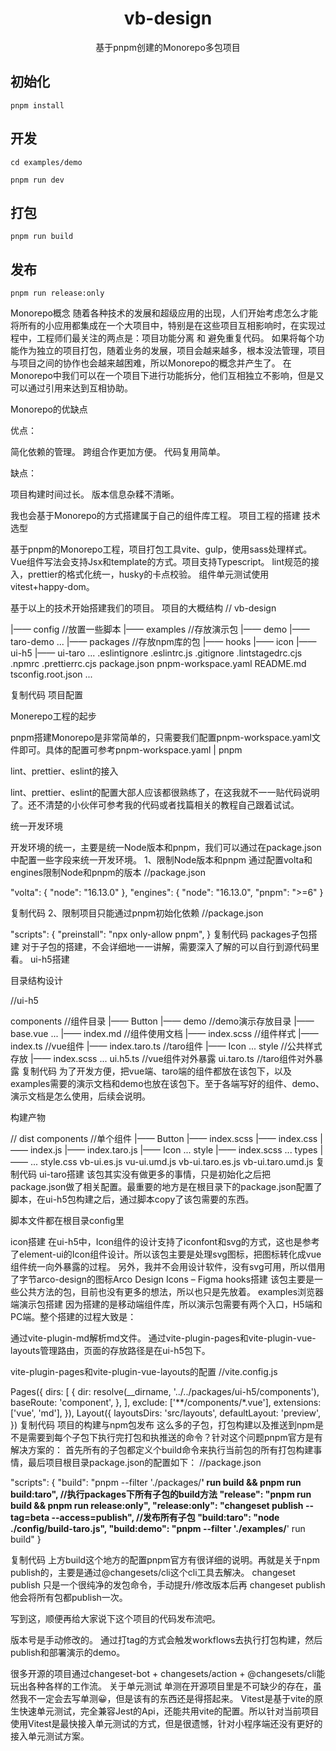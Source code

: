 <div align="center">
<h1>vb-design</h1>
<p>基于pnpm创建的Monorepo多包项目</p>
</div>

## 初始化
```
pnpm install
```

## 开发

```
cd examples/demo

pnpm run dev
```

## 打包
```
pnpm run build
```

## 发布
```
pnpm run release:only
```


Monorepo概念
随着各种技术的发展和超级应用的出现，人们开始考虑怎么才能将所有的小应用都集成在一个大项目中，特别是在这些项目互相影响时，在实现过程中，工程师们最关注的两点是：项目功能分离 和 避免重复代码。
如果将每个功能作为独立的项目打包，随着业务的发展，项目会越来越多，根本没法管理，项目与项目之间的协作也会越来越困难，所以Monorepo的概念并产生了。
在Monorepo中我们可以在一个项目下进行功能拆分，他们互相独立不影响，但是又可以通过引用来达到互相协助。


Monorepo的优缺点


优点：

简化依赖的管理。
跨组合作更加方便。
代码复用简单。

缺点：

项目构建时间过长。
版本信息杂糅不清晰。

我也会基于Monorepo的方式搭建属于自己的组件库工程。
项目工程的搭建
技术选型

基于pnpm的Monorepo工程，项目打包工具vite、gulp，使用sass处理样式。
Vue组件写法会支持Jsx和template的方式。项目支持Typescript。
lint规范的接入，prettier的格式化统一，husky的卡点校验。
组件单元测试使用vitest+happy-dom。

基于以上的技术开始搭建我们的项目。
项目的大概结构
// vb-design

|—— config        //放置一些脚本
|—— examples      //存放演示包
    |—— demo
    |—— taro-demo 
    ...
|—— packages      //存放npm库的包
    |—— hooks
    |—— icon
    |—— ui-h5
    |—— ui-taro
    ...
.eslintignore
.eslintrc.js
.gitignore
.lintstagedrc.cjs
.npmrc
.prettierrc.cjs
package.json
pnpm-workspace.yaml
README.md
tsconfig.root.json
...

复制代码
项目配置


Monerepo工程的起步


pnpm搭建Monorepo是非常简单的，只需要我们配置pnpm-workspace.yaml文件即可。具体的配置可参考pnpm-workspace.yaml | pnpm


lint、prettier、eslint的接入


lint、prettier、eslint的配置大部人应该都很熟练了，在这我就不一一贴代码说明了。还不清楚的小伙伴可参考我的代码或者找篇相关的教程自己跟着试试。


统一开发环境


开发环境的统一，主要是统一Node版本和pnpm，我们可以通过在package.json中配置一些字段来统一开发环境。
1、限制Node版本和pnpm
通过配置volta和engines限制Node和pnpm的版本
//package.json

"volta": {
    "node": "16.13.0"
},
"engines": {
    "node": "16.13.0",
    "pnpm": ">=6"
}

复制代码
2、限制项目只能通过pnpm初始化依赖
//package.json

"scripts": {
    "preinstall": "npx only-allow pnpm",
}
复制代码
packages子包搭建
对于子包的搭建，不会详细地一一讲解，需要深入了解的可以自行到源代码里看。
ui-h5搭建

目录结构设计

//ui-h5

components                  //组件目录
    |—— Button
        |—— demo            //demo演示存放目录
            |—— base.vue
            ...
        |—— index.md        //组件使用文档
        |—— index.scss      //组件样式
        |—— index.ts        //vue组件
        |—— index.taro.ts   //taro组件
    |—— Icon
    ...
style          //公共样式存放
    |—— index.scss
    ...
ui.h5.ts       //vue组件对外暴露
ui.taro.ts     //taro组件对外暴露
复制代码
为了开发方便，把vue端、taro端的组件都放在该包下，以及examples需要的演示文档和demo也放在该包下。至于各端写好的组件、demo、演示文档是怎么使用，后续会说明。

构建产物

// dist
components                    //单个组件
    |—— Button
        |—— index.scss
        |—— index.css
        |—— index.js
        |—— index.taro.js
    |—— Icon
    ...
style 
    |—— index.scss
    ...
types
    |—— 
    ...
style.css
vb-ui.es.js
vu-ui.umd.js
vb-ui.taro.es.js
vb-ui.taro.umd.js
复制代码
ui-taro搭建
该包其实没有做更多的事情，只是初始化之后把package.json做了相关配置。最重要的地方是在根目录下的package.json配置了脚本，在ui-h5包构建之后，通过脚本copy了该包需要的东西。

脚本文件都在根目录config里

icon搭建
在ui-h5中，Icon组件的设计支持了iconfont和svg的方式，这也是参考了element-ui的Icon组件设计。所以该包主要是处理svg图标，把图标转化成vue组件统一向外暴露的过程。
另外，我并不会用设计软件，没有svg可用，所以借用了字节arco-design的图标Arco Design Icons – Figma
hooks搭建
该包主要是一些公共方法的包，目前也没有更多的想法，所以也只是先放着。
examples浏览器端演示包搭建
因为搭建的是移动端组件库，所以演示包需要有两个入口，H5端和PC端。整个搭建的过程大致是：

通过vite-plugin-md解析md文件。
通过vite-plugin-pages和vite-plugin-vue-layouts管理路由，页面的存放路径是在ui-h5包下。

vite-plugin-pages和vite-plugin-vue-layouts的配置
//vite.config.js

Pages({
  dirs: [
    {
      dir: resolve(__dirname, '../../packages/ui-h5/components'),
      baseRoute: 'component',
    },
  ],
  exclude: ['**/components/*.vue'],
  extensions: ['vue', 'md'],
}),
Layout({
  layoutsDirs: 'src/layouts',
  defaultLayout: 'preview',
})
复制代码
项目的构建与npm包发布
这么多的子包，打包构建以及推送到npm是不是需要到每个子包下执行完打包和执推送的命令？针对这个问题pnpm官方是有解决方案的：
首先所有的子包都定义个build命令来执行当前包的所有打包构建事情，最后项目根目录package.json的配置如下：
//package.json

"scripts": {
    "build": "pnpm --filter './packages/**' run build && pnpm run build:taro",  //执行packages下所有子包的build方法
    "release": "pnpm run build && pnpm run release:only",
    "release:only": "changeset publish --tag=beta --access=publish",            //发布所有子包
    "build:taro": "node ./config/build-taro.js",
    "build:demo": "pnpm --filter './examples/**' run build"
}

复制代码
上方build这个地方的配置pnpm官方有很详细的说明。再就是关于npm publish的，主要是通过@changesets/cli这个cli工具去解决。
changeset publish 只是一个很纯净的发包命令，手动提升/修改版本后再 changeset publish他会将所有包都publish一次。

写到这，顺便再给大家说下这个项目的代码发布流吧。


版本号是手动修改的。
通过打tag的方式会触发workflows去执行打包构建，然后publish和部署演示的demo。

很多开源的项目通过changeset-bot + changesets/action + @changesets/cli能玩出各种各样的工作流。
关于单元测试
单测在开源项目里是不可缺少的存在，虽然我不一定会去写单测😀，但是该有的东西还是得搭起来。
Vitest是基于vite的原生快速单元测试，完全兼容Jest的Api，还能共用vite的配置。所以针对当前项目使用Vitest是最快接入单元测试的方式，但是很遗憾，针对小程序端还没有更好的接入单元测试方案。
